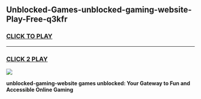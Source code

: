 
## Unblocked-Games-unblocked-gaming-website-Play-Free-q3kfr
<h3>
<a href="https://premium76.site?title=unblocked-gaming-website&ref=12A">CLICK TO PLAY</a></h3>
<hr>

<h3>
<a href="https://premium76.site?title=unblocked-gaming-website&ref=12A">CLICK 2 PLAY</a>
  
</h3>

<a href="https://premium76.site?title=unblocked-gaming-website&ref=12A"><img src="https://clearcache.store/games.png"></a>


**unblocked-gaming-website games unblocked: Your Gateway to Fun and Accessible Online Gaming**
